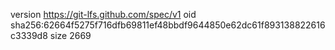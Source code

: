 version https://git-lfs.github.com/spec/v1
oid sha256:62664f5275f716dfb69811ef48bbdf9644850e62dc61f893138822616c3339d8
size 2669
